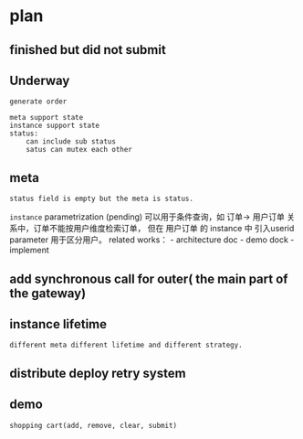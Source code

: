 # plan

## finished but did not submit

## Underway
        
    generate order
    
    meta support state
    instance support state
    status:
        can include sub status
        satus can mutex each other
        
## meta
    status field is empty but the meta is status.

`instance` parametrization (pending)
    可以用于条件查询，如 订单-> 用户订单 关系中，订单不能按用户维度检索订单，
    但在 用户订单 的 instance 中 引入userid parameter 用于区分用户。
    related works：
        - architecture doc
        - demo dock
        - implement

## add synchronous call for outer( the main part of the gateway)

## instance lifetime
    different meta different lifetime and different strategy.

## distribute deploy retry system

## demo
    shopping cart(add, remove, clear, submit)

